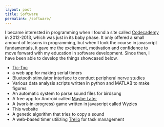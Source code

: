 ```yaml
---
layout: post
title: Software
permalink: /software/
---
```

I became interested in programming when I found a site called
[Codecademy](https://www.codecademy.com/) in 2012-2013,
which was just in its baby phase. It only offered a small amount of lessons in programming, but when I took the course in javascript fundamentals, it gave me the excitement, motivation and confidence to move forward with my education in software development. Since then, I have been able to develop the things showcased below.

- [Tic-Toc](/tic-toc/)
- a web app for making serial timers
- Bluetooth stimulator interface to conduct peripheral nerve studies
- Various data analysis scripts written in python and MATLAB to make figures
- An automatic system to parse sound files for birdsong
- A free app for Android called [Maybe Later](https://play.google.com/store/apps/details?id=com.wgillis.maybelater&hl=en)
- A (work-in-progress) game written in javascript called Wyzics
- This website
- A genetic algorithm that tries to copy a sound
- A web-based timer utilizing [Trello](https://trello.com) for task management
